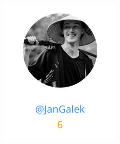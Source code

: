 
<div>
<span>
  <a href="https://github.com/JanGalek"><img src="https://raw.githubusercontent.com/gouef/logger/refs/heads/contributors-svg/.github/contributors/JanGalek.svg" alt="JanGalek" /></a>
</span>
</div>

